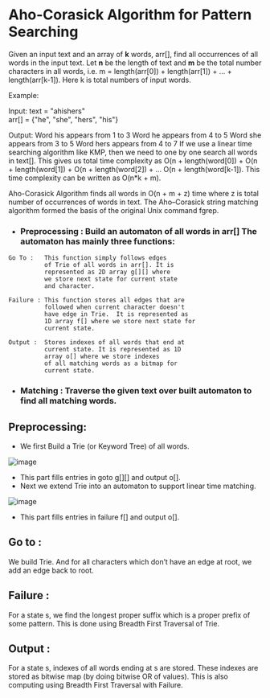 # Aho-Corasick Algorithm for Pattern Searching

Given an input text and an array of **k** words, arr[], find all occurrences of all words in the input text. Let **n** be the length of text and **m** be the total number characters in all words, i.e. m = length(arr[0]) + length(arr[1]) + … + length(arr[k-1]). Here k is total numbers of input words.

Example:  

Input: text = "ahishers"    
       arr[] = {"he", "she", "hers", "his"}

Output:
   Word his appears from 1 to 3
   Word he appears from 4 to 5
   Word she appears from 3 to 5
   Word hers appears from 4 to 7
If we use a linear time searching algorithm like KMP, then we need to one by one search all words in text[]. This gives us total time complexity as O(n + length(word[0]) + O(n + length(word[1]) + O(n + length(word[2]) + … O(n + length(word[k-1]). This time complexity can be written as O(n*k + m). 

Aho-Corasick Algorithm finds all words in O(n + m + z) time where z is total number of occurrences of words in text. The Aho–Corasick string matching algorithm formed the basis of the original Unix command fgrep. 

- ### Preprocessing : Build an automaton of all words in arr[] The automaton has mainly three functions:
```
Go To :   This function simply follows edges
          of Trie of all words in arr[]. It is
          represented as 2D array g[][] where
          we store next state for current state 
          and character.

Failure : This function stores all edges that are
          followed when current character doesn't
          have edge in Trie.  It is represented as
          1D array f[] where we store next state for
          current state. 

Output :  Stores indexes of all words that end at 
          current state. It is represented as 1D 
          array o[] where we store indexes
          of all matching words as a bitmap for 
          current state.
```
- ### Matching : Traverse the given text over built automaton to find all matching words.


## Preprocessing: 

- We first Build a Trie (or Keyword Tree) of all words. 
 
 ![image](https://user-images.githubusercontent.com/101459465/181090304-df6d9877-3d91-4986-908e-a1fcd174b62e.png)


- This part fills entries in goto g[][] and output o[].
- Next we extend Trie into an automaton to support linear time matching. 
 
![image](https://user-images.githubusercontent.com/101459465/181090572-224fb908-8dee-4a6f-ad47-d7017fad7be3.png)

- This part fills entries in failure f[] and output o[].


## Go to : 
We build Trie. And for all characters which don’t have an edge at root, we add an edge back to root.
## Failure : 
For a state s, we find the longest proper suffix which is a proper prefix of some pattern. This is done using Breadth First Traversal of Trie.
## Output : 
For a state s, indexes of all words ending at s are stored. These indexes are stored as bitwise map (by doing bitwise OR of values). This is also computing using Breadth First Traversal with Failure.

